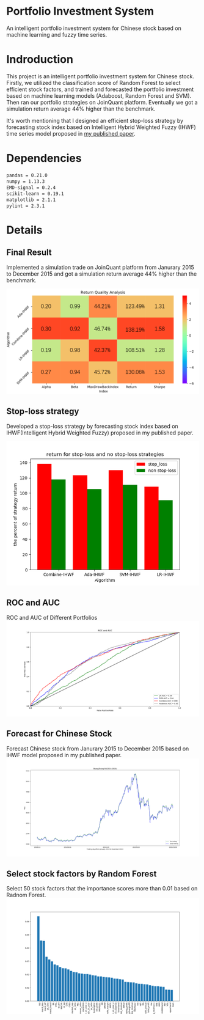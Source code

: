 # Portfolio Investment System
An intelligent portfolio investment system for Chinese stock based on machine learning and fuzzy time series.

# Indroduction
This project is an intelligent portfolio investment system for Chinese stock. Firstly, we utilized the classification score of Random Forest to select efficient stock factors, and trained and forecasted the portfolio investment based on machine learning models (Adaboost, Random Forest and SVM). Then ran our portfolio strategies on JoinQuant platform. Eventually we got a simulation return average 44% higher than the benchmark.

It's worth mentioning that I designed an efficient stop-loss strategy by forecasting stock index based on Intelligent Hybrid Weighted Fuzzy (IHWF) time series model proposed in [my published paper](https://link.springer.com/chapter/10.1007/978-3-319-95786-9_8).



# Dependencies
```
pandas = 0.21.0
numpy = 1.13.3
EMD-signal = 0.2.4
scikit-learn = 0.19.1
matplotlib = 2.1.1
pylint = 2.3.1
```
# Details
## Final Result
Implemented a simulation trade on JoinQuant platform from Janurary 2015 to December 2015 and got a simulation return average 44% higher than the benchmark.

![image](https://github.com/Junyihe1107/Portfolio-Investment-System/blob/master/image/Result.png)

## Stop-loss strategy
Developed a stop-loss strategy by forecasting stock index based on IHWF(Intelligent Hybrid
Weighted Fuzzy) proposed in my published paper.

![image](https://github.com/Junyihe1107/Portfolio-Investment-System/blob/master/image/stopLoss.png)

## ROC and AUC
ROC and AUC of Different Portfolios
![image](https://github.com/Junyihe1107/Portfolio-Investment-System/blob/master/image/ROC.png)

## Forecast for Chinese Stock
Forecast Chinese stock from Janurary 2015 to December 2015 based on IHWF model proposed in my published paper.
![image](https://github.com/Junyihe1107/Portfolio-Investment-System/blob/master/image/Forecast.png)

## Select stock factors by Random Forest
Select 50 stock factors that the importance scores more than 0.01 based on Radnom Forest.
![image](https://github.com/Junyihe1107/Portfolio-Investment-System/blob/master/image/FactSelect.png)


